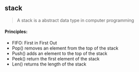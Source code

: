 ## stack

> A stack is a abstract data type in computer programming

#### Principles:
- FIFO: First in First Out
- Pop() removes an element from the top of the stack
- Push() adds an element to the top of the stack
- Peek() return the first element of the stack
- Len() returns the length of the stack



